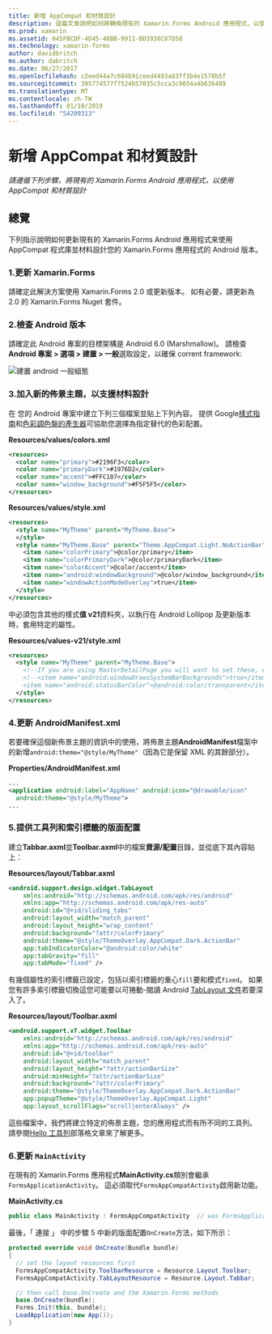 ```yaml
---
title: 新增 AppCompat 和材質設計
description: 這篇文章說明如何將轉換現有的 Xamarin.Forms Android 應用程式，以使用 AppCompat 和材質設計。
ms.prod: xamarin
ms.assetid: 045FBCDF-4D45-48BB-9911-BD3938C87D58
ms.technology: xamarin-forms
author: davidbritch
ms.author: dabritch
ms.date: 06/27/2017
ms.openlocfilehash: c2eed44a7c684b91ceed4493a83ff3b4e1578b5f
ms.sourcegitcommit: 395774577f7524b57035c5cca3c9034a4b636489
ms.translationtype: MT
ms.contentlocale: zh-TW
ms.lasthandoff: 01/10/2019
ms.locfileid: "54209313"
---
```

# <a name="adding-appcompat-and-material-design"></a>新增 AppCompat 和材質設計

_請遵循下列步驟，將現有的 Xamarin.Forms Android 應用程式，以使用 AppCompat 和材質設計_

<!-- source https://gist.github.com/jassmith/a3b2a543f99126782936
https://blog.xamarin.com/material-design-for-your-xamarin-forms-android-apps/ -->

## <a name="overview"></a>總覽

下列指示說明如何更新現有的 Xamarin.Forms Android 應用程式來使用 AppCompat 程式庫並材料設計您的 Xamarin.Forms 應用程式的 Android 版本。

### <a name="1-update-xamarinforms"></a>1.更新 Xamarin.Forms

請確定此解決方案使用 Xamarin.Forms 2.0 或更新版本。 如有必要，請更新為 2.0 的 Xamarin.Forms Nuget 套件。

### <a name="2-check-android-version"></a>2.檢查 Android 版本

請確定此 Android 專案的目標架構是 Android 6.0 (Marshmallow)。 請檢查**Android 專案 > 選項 > 建置 > 一般**選取設定，以確保 corrent framework:

 ![](appcompat-images/target-android-6-sml.png "建置 android 一般組態")

### <a name="3-add-new-themes-to-support-material-design"></a>3.加入新的佈景主題，以支援材料設計

在 您的 Android 專案中建立下列三個檔案並貼上下列內容。 提供 Google[樣式指南](http://www.google.com/design/spec/style/color.html#color-color-palette)和[色彩調色盤的產生器](http://www.materialpalette.com/)可協助您選擇為指定替代的色彩配置。

**Resources/values/colors.xml**

```xml
<resources>
  <color name="primary">#2196F3</color>
  <color name="primaryDark">#1976D2</color>
  <color name="accent">#FFC107</color>
  <color name="window_background">#F5F5F5</color>
</resources>
```

**Resources/values/style.xml**

```xml
<resources>
  <style name="MyTheme" parent="MyTheme.Base">
  </style>
  <style name="MyTheme.Base" parent="Theme.AppCompat.Light.NoActionBar">
    <item name="colorPrimary">@color/primary</item>
    <item name="colorPrimaryDark">@color/primaryDark</item>
    <item name="colorAccent">@color/accent</item>
    <item name="android:windowBackground">@color/window_background</item>
    <item name="windowActionModeOverlay">true</item>
  </style>
</resources>
```

中必須包含其他的樣式**值 v21**資料夾，以執行在 Android Lollipop 及更新版本時，套用特定的屬性。

**Resources/values-v21/style.xml**

```xml
<resources>
  <style name="MyTheme" parent="MyTheme.Base">
    <!--If you are using MasterDetailPage you will want to set these, else you can leave them out-->
    <!--<item name="android:windowDrawsSystemBarBackgrounds">true</item>
    <item name="android:statusBarColor">@android:color/transparent</item>-->
  </style>
</resources>
```

### <a name="4-update-androidmanifestxml"></a>4.更新 AndroidManifest.xml

若要確保這個新佈景主題的資訊中的使用，將佈景主題**AndroidManifest**檔案中的新增`android:theme="@style/MyTheme"`（因為它是保留 XML 的其餘部分）。

**Properties/AndroidManifest.xml**

```xml
...
<application android:label="AppName" android:icon="@drawable/icon"
  android:theme="@style/MyTheme">
...
```

### <a name="5-provide-toolbar-and-tab-layouts"></a>5.提供工具列和索引標籤的版面配置

建立**Tabbar.axml**並**Toolbar.axml**中的檔案**資源/配置**目錄，並從底下其內容貼上：

**Resources/layout/Tabbar.axml**

```xml
<android.support.design.widget.TabLayout
    xmlns:android="http://schemas.android.com/apk/res/android"
    xmlns:app="http://schemas.android.com/apk/res-auto"
    android:id="@+id/sliding_tabs"
    android:layout_width="match_parent"
    android:layout_height="wrap_content"
    android:background="?attr/colorPrimary"
    android:theme="@style/ThemeOverlay.AppCompat.Dark.ActionBar"
    app:tabIndicatorColor="@android:color/white"
    app:tabGravity="fill"
    app:tabMode="fixed" />
```

有幾個屬性的索引標籤已設定，包括以索引標籤的重心`fill`要和模式`fixed`。
如果您有許多索引標籤切換這您可能要以可捲動-閱讀 Android [TabLayout 文件](http://developer.android.com/reference/android/support/design/widget/TabLayout.html)若要深入了。

**Resources/layout/Toolbar.axml**

```xml
<android.support.v7.widget.Toolbar
    xmlns:android="http://schemas.android.com/apk/res/android"
    xmlns:app="http://schemas.android.com/apk/res-auto"
    android:id="@+id/toolbar"
    android:layout_width="match_parent"
    android:layout_height="?attr/actionBarSize"
    android:minHeight="?attr/actionBarSize"
    android:background="?attr/colorPrimary"
    android:theme="@style/ThemeOverlay.AppCompat.Dark.ActionBar"
    app:popupTheme="@style/ThemeOverlay.AppCompat.Light"
    app:layout_scrollFlags="scroll|enterAlways" />
```

這些檔案中，我們將建立特定的佈景主題，您的應用程式而有所不同的工具列。
請參閱[Hello 工具列](https://blog.xamarin.com/android-tips-hello-toolbar-goodbye-action-bar/)部落格文章來了解更多。


### <a name="6-update-the-mainactivity"></a>6.更新 `MainActivity`

在現有的 Xamarin.Forms 應用程式**MainActivity.cs**類別會繼承`FormsApplicationActivity`。 這必須取代`FormsAppCompatActivity`啟用新功能。

**MainActivity.cs**

```csharp
public class MainActivity : FormsAppCompatActivity  // was FormsApplicationActivity
```

最後，「 連接 」 中的步驟 5 中新的版面配置`OnCreate`方法，如下所示：

```csharp
protected override void OnCreate(Bundle bundle)
{
  // set the layout resources first
  FormsAppCompatActivity.ToolbarResource = Resource.Layout.Toolbar;
  FormsAppCompatActivity.TabLayoutResource = Resource.Layout.Tabbar;

  // then call base.OnCreate and the Xamarin.Forms methods
  base.OnCreate(bundle);
  Forms.Init(this, bundle);
  LoadApplication(new App());
}
```
